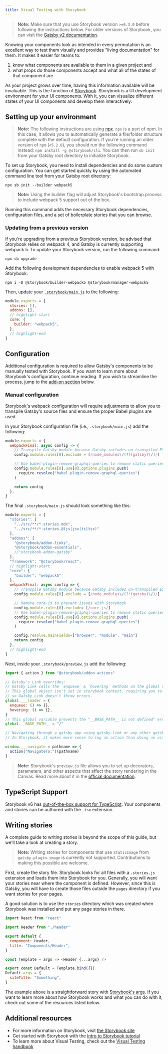 ```yaml
---
title: Visual Testing with Storybook
---
```


> **Note:** Make sure that you use Storybook version `>=6.3.0` before following the instructions below. For older versions of Storybook, you can visit the [Gatsby v2 documentation](https://v2.gatsbyjs.com/docs/how-to/testing/visual-testing-with-storybook/).

Knowing your components look as intended in every permutation is an excellent way to test them visually and provides "living documentation" for them. It makes it easier for teams to:

1. know what components are available to them in a given project and
2. what props do those components accept and what all of the states of that component are.

As your project grows over time, having this information available will be invaluable. This is the function of [Storybook](https://storybook.js.org/). Storybook is a UI development environment for your UI components. With it, you can visualize different states of your UI components and develop them interactively.

## Setting up your environment

> **Note:** The following instructions are using [npx](https://www.npmjs.com/package/npx). `npx` is a part of npm. In this case, it allows you to automatically generate a file/folder structure complete with the default configuration. If you're running an older version of `npm` (`<5.2.0`), you should run the following command instead: `npm install -g @storybook/cli`. You can then run `sb init` from your Gatsby root directory to initialize Storybook.

To set up Storybook, you need to install dependencies and do some custom configuration. You can get started quickly by using the automated command line tool from your Gatsby root directory:

```shell
npx sb init --builder webpack5
```

> **Note:** Using the builder flag will adjust Storybook's bootstrap process to include webpack 5 support out of the box.

Running this command adds the necessary Storybook dependencies, configuration files, and a set of boilerplate stories that you can browse.

### Updating from a previous version

If you're upgrading from a previous Storybook version, be advised that Storybook relies on webpack 4, and Gatsby is currently supporting webpack 5. To update your Storybook version, run the following command:

```shell
npx sb upgrade
```

Add the following development dependencies to enable webpack 5 with Storybook:

```shell
npm i -D @storybook/builder-webpack5 @storybook/manager-webpack5
```

Then, update your [`.storybook/main.js`](https://storybook.js.org/docs/react/configure/overview) to the following:

```js:title=.storybook/main.js
module.exports = {
  stories: [],
  addons: [],
  // highlight-start
  core: {
    builder: "webpack5",
  },
  // highlight-end
}
```

## Configuration

Additional configuration is required to allow Gatsby's components to be manually tested with Storybook. If you want to learn more about Storybook's configuration, continue reading. If you wish to streamline the process, jump to the [add-on section](#using-an-addon) below.

### Manual configuration

Storybook's webpack configuration will require adjustments to allow you to transpile Gatsby's source files and ensure the proper Babel plugins are used.

In your Storybook configuration file (i.e., `.storybook/main.js`) add the following:

```js:title=.storybook/main.js
module.exports = {
  webpackFinal: async config => {
    // Transpile Gatsby module because Gatsby includes un-transpiled ES6 code.
    config.module.rules[0].exclude = [/node_modules\/(?!(gatsby)\/)/]

    // Use babel-plugin-remove-graphql-queries to remove static queries from components when rendering in storybook
    config.module.rules[0].use[0].options.plugins.push(
      require.resolve("babel-plugin-remove-graphql-queries")
    )

    return config
  },
}
```

The final `.storybook/main.js` should look something like this:

```js:title=.storybook/main.js
module.exports = {
  "stories": [
    "../src/**/*.stories.mdx",
    "../src/**/*.stories.@(js|jsx|ts|tsx)"
  ],
  "addons": [
    "@storybook/addon-links",
    "@storybook/addon-essentials",
    //"storybook-addon-gatsby"
  ],
  "framework": "@storybook/react",
  // highlight-start
  "core": {
    "builder": "webpack5"
  },
  webpackFinal: async config => {
    // Transpile Gatsby module because Gatsby includes un-transpiled ES6 code.
    config.module.rules[0].exclude = [/node_modules\/(?!(gatsby)\/)/]

    // Remove core-js to prevent issues with Storybook
    config.module.rules[0].exclude= [/core-js/]
    // Use babel-plugin-remove-graphql-queries to remove static queries from components when rendering in storybook
    config.module.rules[0].use[0].options.plugins.push(
      require.resolve("babel-plugin-remove-graphql-queries")
    )

    config.resolve.mainFields=["browser", "module", "main"]
    return config
  },
  // highlight-end
}
```

Next, inside your `.storybook/preview.js` add the following:

```js:title=.storybook/preview.js
import { action } from "@storybook/addon-actions"

// Gatsby's Link overrides:
// Gatsby Link calls the `enqueue` & `hovering` methods on the global variable ___loader.
// This global object isn't set in storybook context, requiring you to override it to empty functions (no-op),
// so Gatsby Link doesn't throw errors.
global.___loader = {
  enqueue: () => {},
  hovering: () => {},
}
// This global variable prevents the "__BASE_PATH__ is not defined" error inside Storybook.
global.__BASE_PATH__ = "/"

// Navigating through a gatsby app using gatsby-link or any other gatsby component will use the `___navigate` method.
// In Storybook, it makes more sense to log an action than doing an actual navigate. Check out the actions addon docs for more info: https://storybook.js.org/docs/react/essentials/actions

window.___navigate = pathname => {
  action("NavigateTo:")(pathname)
}
```

> **Note:** Storybook's `preview.js` file allows you to set up decorators, parameters, and other aspects that affect the story rendering in the Canvas. Read more about it in the [official documentation](https://storybook.js.org/docs/react/configure/overview#configure-story-rendering).

## TypeScript Support

Storybook v6 has [out-of-the-box support for TypeScript](https://storybook.js.org/docs/react/configure/typescript). Your components and stories can be authored with the `.tsx` extension.

## Writing stories

A complete guide to writing stories is beyond the scope of this guide, but we'll take a look at creating a story.

> **Note:** Writing stories for components that use `StaticImage` from `gatsby-plugin-image` is currently not supported. Contributions to making this possible are welcome.

First, create the story file. Storybook looks for all files with a `.stories.js` extension and loads them into Storybook for you. Generally, you will want your stories near where the component is defined. However, since this is Gatsby, you will have to create those files outside the `pages` directory if you want stories for your pages.

A good solution is to use the `stories` directory which was created when Storybook was installed and put any page stories in there.

```jsx:title=src/components/header.stories.js
import React from "react"

import Header from "./header"

export default {
  component: Header,
  title: "Components/Header",
}

const Template = args => <Header {...args} />

export const Default = Template.bind({})
Default.args = {
  siteTitle: "Something",
}
```

The example above is a straightforward story with [Storybook's args](https://storybook.js.org/docs/react/writing-stories/args). If you want to learn more about how Storybook works and what you can do with it, check out some of the resources listed below.

## Additional resources

- For more information on Storybook, visit [the Storybook site](https://storybook.js.org/)
- Get started with Storybook with the [Intro to Storybook tutorial](https://storybook.js.org/tutorials/intro-to-storybook/)
- To learn more about Visual Testing, check out the [Visual Testing handbook](https://storybook.js.org/tutorials/visual-testing-handbook/)
